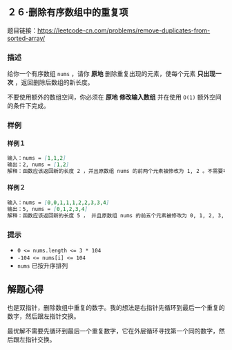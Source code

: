## ２６·删除有序数组中的重复项

题目链接：https://leetcode-cn.com/problems/remove-duplicates-from-sorted-array/

### 描述

给你一个有序数组 `nums` ，请你 **原地** 删除重复出现的元素，使每个元素 **只出现一次** ，返回删除后数组的新长度。

不要使用额外的数组空间，你必须在 **原地** **修改输入数组** 并在使用 `O(1)` 额外空间的条件下完成。

### 样例

#### 样例１

```markdown
输入：nums = [1,1,2]
输出：2, nums = [1,2]
解释：函数应该返回新的长度 2 ，并且原数组 nums 的前两个元素被修改为 1, 2 。不需要考虑数组中超出新长度后面的元素。
```

#### 样例２

```markdown
输入：nums = [0,0,1,1,1,2,2,3,3,4]
输出：5, nums = [0,1,2,3,4]
解释：函数应该返回新的长度 5 ， 并且原数组 nums 的前五个元素被修改为 0, 1, 2, 3, 4 。不需要考虑数组中超出新长度后面的元素。
```

### 提示

- `0 <= nums.length <= 3 * 104`
- `-104 <= nums[i] <= 104`
- `nums` 已按升序排列

## 解题心得

也是双指针，删除数组中重复的数字。我的想法是右指针先循环到最后一个重复的数字，然后跟左指针交换。

最优解不需要先循环到最后一个重复数字，它在外层循环寻找第一个同的数字，然后跟左指针交换。
